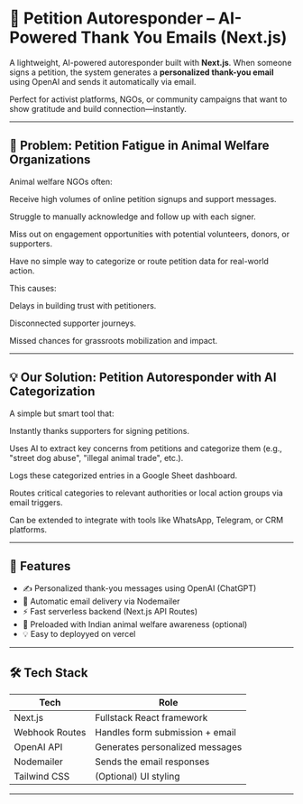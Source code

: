 # 🐾 Petition Autoresponder – AI-Powered Thank You Emails (Next.js)

A lightweight, AI-powered autoresponder built with **Next.js**. When someone signs a petition, the system generates a **personalized thank-you email** using OpenAI and sends it automatically via email.

Perfect for activist platforms, NGOs, or community campaigns that want to show gratitude and build connection—instantly.

---
## 🐾 Problem: Petition Fatigue in Animal Welfare Organizations
Animal welfare NGOs often:

Receive high volumes of online petition signups and support messages.

Struggle to manually acknowledge and follow up with each signer.

Miss out on engagement opportunities with potential volunteers, donors, or supporters.

Have no simple way to categorize or route petition data for real-world action.

This causes:

Delays in building trust with petitioners.

Disconnected supporter journeys.

Missed chances for grassroots mobilization and impact.

---
## 💡 Our Solution: Petition Autoresponder with AI Categorization
A simple but smart tool that:

Instantly thanks supporters for signing petitions.

Uses AI to extract key concerns from petitions and categorize them (e.g., "street dog abuse", "illegal animal trade", etc.).

Logs these categorized entries in a Google Sheet dashboard.

Routes critical categories to relevant authorities or local action groups via email triggers.

Can be extended to integrate with tools like WhatsApp, Telegram, or CRM platforms.

---
## 🚀 Features

- ✍️ Personalized thank-you messages using OpenAI (ChatGPT)
- 📩 Automatic email delivery via Nodemailer
- ⚡ Fast serverless backend (Next.js API Routes)
- 🌱 Preloaded with Indian animal welfare awareness (optional)
- 💡 Easy to deployyed on vercel 

---

## 🛠 Tech Stack

| Tech         | Role                          |
|--------------|-------------------------------|
| Next.js      | Fullstack React framework     |
| Webhook Routes   | Handles form submission + email |
| OpenAI API   | Generates personalized messages |
| Nodemailer   | Sends the email responses      |
| Tailwind CSS | (Optional) UI styling          |

---

